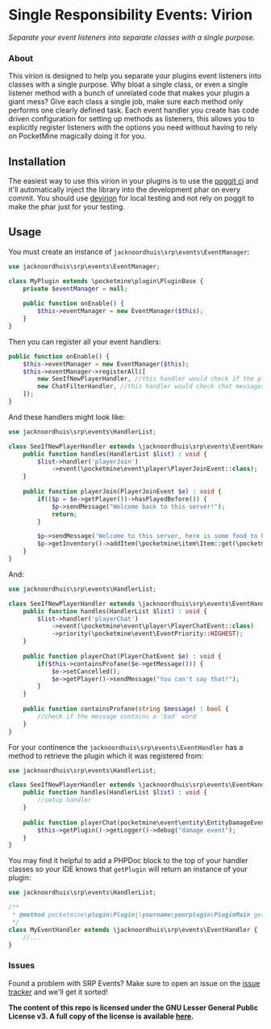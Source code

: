 Single Responsibility Events: Virion
===============
_Separate your event listeners into separate classes with a single purpose._

### About

This virion is designed to help you separate your plugins event listeners into classes with a single purpose. Why bloat
a single class, or even a single listener method with a bunch of unrelated code that makes your plugin a giant mess? Give
each class a single job, make sure each method only performs one clearly defined task. Each event handler you create has
code driven configuration for setting up methods as listeners, this allows you to explicitly register listeners with the
options you need without having to rely on PocketMine magically doing it for you.

## Installation

The easiest way to use this virion in your plugins is to use the [poggit ci](https://poggit.pmmp.io) and it'll automatically
inject the library into the development phar on every commit. You should use [devirion](https://github.com/poggit/devirion)
for local testing and not rely on poggit to make the phar just for your testing.

## Usage

You must create an instance of `jacknoordhuis\srp\events\EventManager`:

```php
use jacknoordhuis\srp\events\EventManager;

class MyPlugin extends \pocketmine\plugin\PluginBase {
    private $eventManager = null;
    
    public function onEnable() {
        $this->eventManager = new EventManager($this);
    }
}
```

Then you can register all your event handlers:
```php
public function onEnable() {
    $this->eventManager = new EventManager($this);
    $this->eventManager->registerAll([
        new SeeIfNewPlayerHandler, //this handler would check if the player has played before
        new ChatFilterHandler, //this handler would check chat messages for 'bad' words
    ]);
}
```

And these handlers might look like:
```php
use jacknoordhuis\srp\events\HandlerList;

class SeeIfNewPlayerHandler extends \jacknoordhuis\srp\events\EventHandler {
    public function handles(HandlerList $list) : void {
        $list->handler('playerJoin')
            ->event(\pocketmine\event\player\PlayerJoinEvent::class);
    }
    
    public function playerJoin(PlayerJoinEvent $e) : void {
        if(($p = $e->getPlayer())->hasPlayedBefore()) {
            $p->sendMessage("Welcome back to this server!");
            return;
        }

        $p->sendMessage('Welcome to this server, here is some food to help you get started.');
        $p->getInventory()->addItem(\pocketmine\item\Item::get(\pocketmine\item\Item::STEAK, 0 , 16));
    }
}
```

And:
```php
use jacknoordhuis\srp\events\HandlerList;

class SeeIfNewPlayerHandler extends \jacknoordhuis\srp\events\EventHandler {
    public function handles(HandlerList $list) : void {
        $list->handler('playerChat')
            ->event(\pocketmine\event\player\PlayerChatEvent::class)
            ->priority(\pocketmine\event\EventPriority::HIGHEST);
    }
    
    public function playerChat(PlayerChatEvent $e) : void {
        if($this->containsProfane($e->getMessage())) {
            $e->setCancelled();
            $e->getPlayer()->sendMessage("You can't say that!");
        }
    }
    
    public function containsProfane(string $message) : bool {
        //check if the message contains a 'bad' word
    }
}
```

For your continence the `jacknoordhuis\srp\events\EventHandler` has a method to retrieve the plugin which it was registered
from:
```php
use jacknoordhuis\srp\events\HandlerList;

class SeeIfNewPlayerHandler extends \jacknoordhuis\srp\events\EventHandler {
    public function handles(HandlerList $list) : void {
        //setup handler
    }
    
    public function playerChat(pocketmine\event\entity\EntityDamageEvent $e) : void {
        $this->getPlugin()->getLogger()->debug("damage event");
    }
}
```

You may find it helpful to add a PHPDoc block to the top of your handler classes so your IDE knows that `getPlugin` will
return an instance of your plugin:
```php
use jacknoordhuis\srp\events\HandlerList;

/**
 * @method pocketmine\plugin\Plugin|\yourname\yourplugin\PluginMain getPlugin()
 */
class MyEventHandler extends \jacknoordhuis\srp\events\EventHandler {
    //...
}
```

### Issues

Found a problem with SRP Events? Make sure to open an issue on the [issue tracker](https://github.com/JackNoordhuis/srp-events-pocketmine/issues)
and we'll get it sorted!

__The content of this repo is licensed under the GNU Lesser General Public License v3. A full copy of the license is available [here](LICENSE).__
